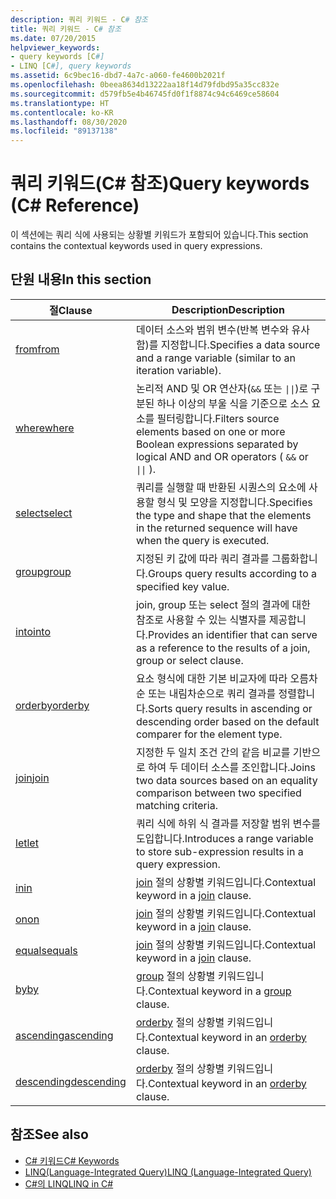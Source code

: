 ```yaml
---
description: 쿼리 키워드 - C# 참조
title: 쿼리 키워드 - C# 참조
ms.date: 07/20/2015
helpviewer_keywords:
- query keywords [C#]
- LINQ [C#], query keywords
ms.assetid: 6c9bec16-dbd7-4a7c-a060-fe4600b2021f
ms.openlocfilehash: 0beea8634d13222aa18f14d79fdbd95a35cc832e
ms.sourcegitcommit: d579fb5e4b46745fd0f1f8874c94c6469ce58604
ms.translationtype: HT
ms.contentlocale: ko-KR
ms.lasthandoff: 08/30/2020
ms.locfileid: "89137138"
---
```

# <a name="query-keywords-c-reference"></a><span data-ttu-id="76853-103">쿼리 키워드(C# 참조)</span><span class="sxs-lookup"><span data-stu-id="76853-103">Query keywords (C# Reference)</span></span>

<span data-ttu-id="76853-104">이 섹션에는 쿼리 식에 사용되는 상황별 키워드가 포함되어 있습니다.</span><span class="sxs-lookup"><span data-stu-id="76853-104">This section contains the contextual keywords used in query expressions.</span></span>

## <a name="in-this-section"></a><span data-ttu-id="76853-105">단원 내용</span><span class="sxs-lookup"><span data-stu-id="76853-105">In this section</span></span>

|<span data-ttu-id="76853-106">절</span><span class="sxs-lookup"><span data-stu-id="76853-106">Clause</span></span>|<span data-ttu-id="76853-107">Description</span><span class="sxs-lookup"><span data-stu-id="76853-107">Description</span></span>|
|------------|-----------------|
|[<span data-ttu-id="76853-108">from</span><span class="sxs-lookup"><span data-stu-id="76853-108">from</span></span>](from-clause.md)|<span data-ttu-id="76853-109">데이터 소스와 범위 변수(반복 변수와 유사함)를 지정합니다.</span><span class="sxs-lookup"><span data-stu-id="76853-109">Specifies a data source and a range variable (similar to an iteration variable).</span></span>|
|[<span data-ttu-id="76853-110">where</span><span class="sxs-lookup"><span data-stu-id="76853-110">where</span></span>](where-clause.md)|<span data-ttu-id="76853-111">논리적 AND 및 OR 연산자(`&&` 또는 <code>&#124;&#124;</code>)로 구분된 하나 이상의 부울 식을 기준으로 소스 요소를 필터링합니다.</span><span class="sxs-lookup"><span data-stu-id="76853-111">Filters source elements based on one or more Boolean expressions separated by logical AND and OR operators ( `&&` or <code>&#124;&#124;</code> ).</span></span>|
|[<span data-ttu-id="76853-112">select</span><span class="sxs-lookup"><span data-stu-id="76853-112">select</span></span>](select-clause.md)|<span data-ttu-id="76853-113">쿼리를 실행할 때 반환된 시퀀스의 요소에 사용할 형식 및 모양을 지정합니다.</span><span class="sxs-lookup"><span data-stu-id="76853-113">Specifies the type and shape that the elements in the returned sequence will have when the query is executed.</span></span>|
|[<span data-ttu-id="76853-114">group</span><span class="sxs-lookup"><span data-stu-id="76853-114">group</span></span>](group-clause.md)|<span data-ttu-id="76853-115">지정된 키 값에 따라 쿼리 결과를 그룹화합니다.</span><span class="sxs-lookup"><span data-stu-id="76853-115">Groups query results according to a specified key value.</span></span>|
|[<span data-ttu-id="76853-116">into</span><span class="sxs-lookup"><span data-stu-id="76853-116">into</span></span>](into.md)|<span data-ttu-id="76853-117">join, group 또는 select 절의 결과에 대한 참조로 사용할 수 있는 식별자를 제공합니다.</span><span class="sxs-lookup"><span data-stu-id="76853-117">Provides an identifier that can serve as a reference to the results of a join, group or select clause.</span></span>|
|[<span data-ttu-id="76853-118">orderby</span><span class="sxs-lookup"><span data-stu-id="76853-118">orderby</span></span>](orderby-clause.md)|<span data-ttu-id="76853-119">요소 형식에 대한 기본 비교자에 따라 오름차순 또는 내림차순으로 쿼리 결과를 정렬합니다.</span><span class="sxs-lookup"><span data-stu-id="76853-119">Sorts query results in ascending or descending order based on the default comparer for the element type.</span></span>|
|[<span data-ttu-id="76853-120">join</span><span class="sxs-lookup"><span data-stu-id="76853-120">join</span></span>](join-clause.md)|<span data-ttu-id="76853-121">지정한 두 일치 조건 간의 같음 비교를 기반으로 하여 두 데이터 소스를 조인합니다.</span><span class="sxs-lookup"><span data-stu-id="76853-121">Joins two data sources based on an equality comparison between two specified matching criteria.</span></span>|
|[<span data-ttu-id="76853-122">let</span><span class="sxs-lookup"><span data-stu-id="76853-122">let</span></span>](let-clause.md)|<span data-ttu-id="76853-123">쿼리 식에 하위 식 결과를 저장할 범위 변수를 도입합니다.</span><span class="sxs-lookup"><span data-stu-id="76853-123">Introduces a range variable to store sub-expression results in a query expression.</span></span>|
|[<span data-ttu-id="76853-124">in</span><span class="sxs-lookup"><span data-stu-id="76853-124">in</span></span>](in.md)|<span data-ttu-id="76853-125">[join](join-clause.md) 절의 상황별 키워드입니다.</span><span class="sxs-lookup"><span data-stu-id="76853-125">Contextual keyword in a [join](join-clause.md) clause.</span></span>|
|[<span data-ttu-id="76853-126">on</span><span class="sxs-lookup"><span data-stu-id="76853-126">on</span></span>](on.md)|<span data-ttu-id="76853-127">[join](join-clause.md) 절의 상황별 키워드입니다.</span><span class="sxs-lookup"><span data-stu-id="76853-127">Contextual keyword in a [join](join-clause.md) clause.</span></span>|
|[<span data-ttu-id="76853-128">equals</span><span class="sxs-lookup"><span data-stu-id="76853-128">equals</span></span>](equals.md)|<span data-ttu-id="76853-129">[join](join-clause.md) 절의 상황별 키워드입니다.</span><span class="sxs-lookup"><span data-stu-id="76853-129">Contextual keyword in a [join](join-clause.md) clause.</span></span>|
|[<span data-ttu-id="76853-130">by</span><span class="sxs-lookup"><span data-stu-id="76853-130">by</span></span>](by.md)|<span data-ttu-id="76853-131">[group](group-clause.md) 절의 상황별 키워드입니다.</span><span class="sxs-lookup"><span data-stu-id="76853-131">Contextual keyword in a [group](group-clause.md) clause.</span></span>|
|[<span data-ttu-id="76853-132">ascending</span><span class="sxs-lookup"><span data-stu-id="76853-132">ascending</span></span>](ascending.md)|<span data-ttu-id="76853-133">[orderby](orderby-clause.md) 절의 상황별 키워드입니다.</span><span class="sxs-lookup"><span data-stu-id="76853-133">Contextual keyword in an [orderby](orderby-clause.md) clause.</span></span>|
|[<span data-ttu-id="76853-134">descending</span><span class="sxs-lookup"><span data-stu-id="76853-134">descending</span></span>](descending.md)|<span data-ttu-id="76853-135">[orderby](orderby-clause.md) 절의 상황별 키워드입니다.</span><span class="sxs-lookup"><span data-stu-id="76853-135">Contextual keyword in an [orderby](orderby-clause.md) clause.</span></span>|

## <a name="see-also"></a><span data-ttu-id="76853-136">참조</span><span class="sxs-lookup"><span data-stu-id="76853-136">See also</span></span>

- [<span data-ttu-id="76853-137">C# 키워드</span><span class="sxs-lookup"><span data-stu-id="76853-137">C# Keywords</span></span>](index.md)
- [<span data-ttu-id="76853-138">LINQ(Language-Integrated Query)</span><span class="sxs-lookup"><span data-stu-id="76853-138">LINQ (Language-Integrated Query)</span></span>](../../programming-guide/concepts/linq/index.md)
- [<span data-ttu-id="76853-139">C#의 LINQ</span><span class="sxs-lookup"><span data-stu-id="76853-139">LINQ in C#</span></span>](../../linq/index.md)
